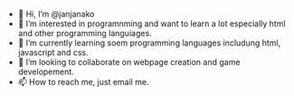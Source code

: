 - 👋 Hi, I’m @janjanako
- 👀 I’m interested in programnming and want to learn a lot especially html and other programming languiages.
- 🌱 I’m currently learning soem programming languages includung html, javascript and css.
- 💞️ I’m looking to collaborate on webpage creation and game developement.
- 📫 How to reach me, just email me.

<!---
janjanako/janjanako is a ✨ special ✨ repository because its `README.md` (this file) appears on your GitHub profile.
You can click the Preview link to take a look at your changes.
--->
